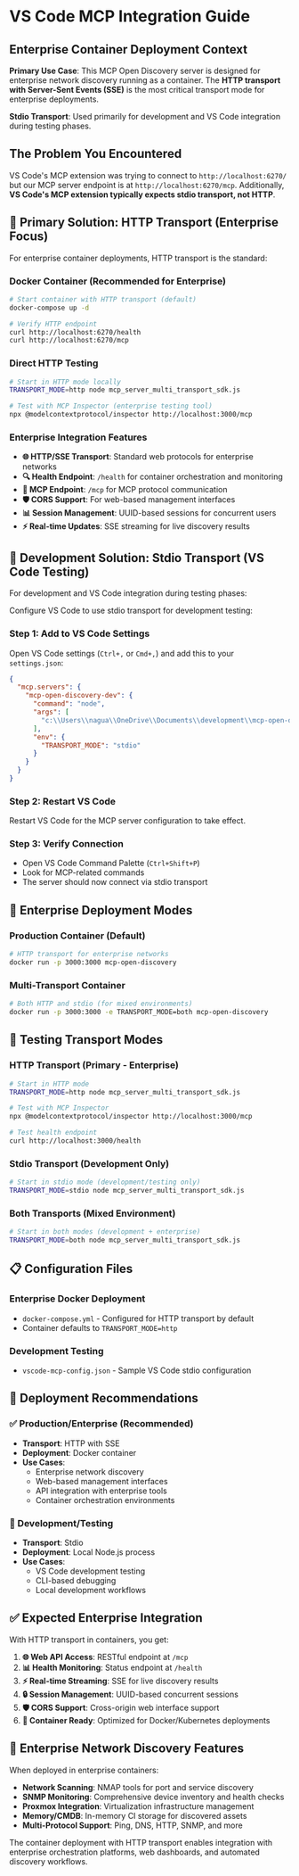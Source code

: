 # VS Code MCP Integration Guide

## Enterprise Container Deployment Context

**Primary Use Case**: This MCP Open Discovery server is designed for enterprise network discovery running as a container. The **HTTP transport with Server-Sent Events (SSE)** is the most critical transport mode for enterprise deployments.

**Stdio Transport**: Used primarily for development and VS Code integration during testing phases.

## The Problem You Encountered

VS Code's MCP extension was trying to connect to `http://localhost:6270/` but our MCP server endpoint is at `http://localhost:6270/mcp`. Additionally, **VS Code's MCP extension typically expects stdio transport, not HTTP**.

## 🎯 Primary Solution: HTTP Transport (Enterprise Focus)

For enterprise container deployments, HTTP transport is the standard:

### Docker Container (Recommended for Enterprise)

```bash
# Start container with HTTP transport (default)
docker-compose up -d

# Verify HTTP endpoint
curl http://localhost:6270/health
curl http://localhost:6270/mcp
```

### Direct HTTP Testing

```bash
# Start in HTTP mode locally
TRANSPORT_MODE=http node mcp_server_multi_transport_sdk.js

# Test with MCP Inspector (enterprise testing tool)
npx @modelcontextprotocol/inspector http://localhost:3000/mcp
```

### Enterprise Integration Features

- **🌐 HTTP/SSE Transport**: Standard web protocols for enterprise networks
- **🔍 Health Endpoint**: `/health` for container orchestration and monitoring
- **🚀 MCP Endpoint**: `/mcp` for MCP protocol communication
- **🛡️ CORS Support**: For web-based management interfaces
- **📊 Session Management**: UUID-based sessions for concurrent users
- **⚡ Real-time Updates**: SSE streaming for live discovery results

## 🔧 Development Solution: Stdio Transport (VS Code Testing)

For development and VS Code integration during testing phases:

Configure VS Code to use stdio transport for development testing:

### Step 1: Add to VS Code Settings

Open VS Code settings (`Ctrl+,` or `Cmd+,`) and add this to your `settings.json`:

```json
{
  "mcp.servers": {
    "mcp-open-discovery-dev": {
      "command": "node",
      "args": [
        "c:\\Users\\nagua\\OneDrive\\Documents\\development\\mcp-open-discovery\\mcp_server_multi_transport_sdk.js"
      ],
      "env": {
        "TRANSPORT_MODE": "stdio"
      }
    }
  }
}
```

### Step 2: Restart VS Code

Restart VS Code for the MCP server configuration to take effect.

### Step 3: Verify Connection

- Open VS Code Command Palette (`Ctrl+Shift+P`)
- Look for MCP-related commands
- The server should now connect via stdio transport

## 🏢 Enterprise Deployment Modes

### Production Container (Default)

```bash
# HTTP transport for enterprise networks
docker run -p 3000:3000 mcp-open-discovery
```

### Multi-Transport Container

```bash
# Both HTTP and stdio (for mixed environments)
docker run -p 3000:3000 -e TRANSPORT_MODE=both mcp-open-discovery
```

## 🧪 Testing Transport Modes

### HTTP Transport (Primary - Enterprise)

```bash
# Start in HTTP mode
TRANSPORT_MODE=http node mcp_server_multi_transport_sdk.js

# Test with MCP Inspector
npx @modelcontextprotocol/inspector http://localhost:3000/mcp

# Test health endpoint
curl http://localhost:3000/health
```

### Stdio Transport (Development Only)

```bash
# Start in stdio mode (development/testing only)
TRANSPORT_MODE=stdio node mcp_server_multi_transport_sdk.js
```

### Both Transports (Mixed Environment)

```bash
# Start in both modes (development + enterprise)
TRANSPORT_MODE=both node mcp_server_multi_transport_sdk.js
```

## 📋 Configuration Files

### Enterprise Docker Deployment

- `docker-compose.yml` - Configured for HTTP transport by default
- Container defaults to `TRANSPORT_MODE=http`

### Development Testing

- `vscode-mcp-config.json` - Sample VS Code stdio configuration

## 🎯 Deployment Recommendations

### ✅ Production/Enterprise (Recommended)

- **Transport**: HTTP with SSE
- **Deployment**: Docker container
- **Use Cases**:
  - Enterprise network discovery
  - Web-based management interfaces
  - API integration with enterprise tools
  - Container orchestration environments

### 🔧 Development/Testing

- **Transport**: Stdio
- **Deployment**: Local Node.js process
- **Use Cases**:
  - VS Code development testing
  - CLI-based debugging
  - Local development workflows

## ✅ Expected Enterprise Integration

With HTTP transport in containers, you get:

1. **🌐 Web API Access**: RESTful endpoint at `/mcp`
2. **📊 Health Monitoring**: Status endpoint at `/health`
3. **⚡ Real-time Streaming**: SSE for live discovery results
4. **🔒 Session Management**: UUID-based concurrent sessions
5. **🛡️ CORS Support**: Cross-origin web interface support
6. **🐳 Container Ready**: Optimized for Docker/Kubernetes deployments

## 🏢 Enterprise Network Discovery Features

When deployed in enterprise containers:

- **Network Scanning**: NMAP tools for port and service discovery
- **SNMP Monitoring**: Comprehensive device inventory and health checks
- **Proxmox Integration**: Virtualization infrastructure management
- **Memory/CMDB**: In-memory CI storage for discovered assets
- **Multi-Protocol Support**: Ping, DNS, HTTP, SNMP, and more

The container deployment with HTTP transport enables integration with enterprise orchestration platforms, web dashboards, and automated discovery workflows.
